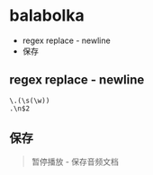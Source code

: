 # balabolka

<!-- MarkdownTOC -->

- regex replace - newline
- 保存

<!-- /MarkdownTOC -->

## regex replace - newline
````regex
\.(\s(\w))
.\n$2
````

## 保存
> 暂停播放 - 保存音频文档

